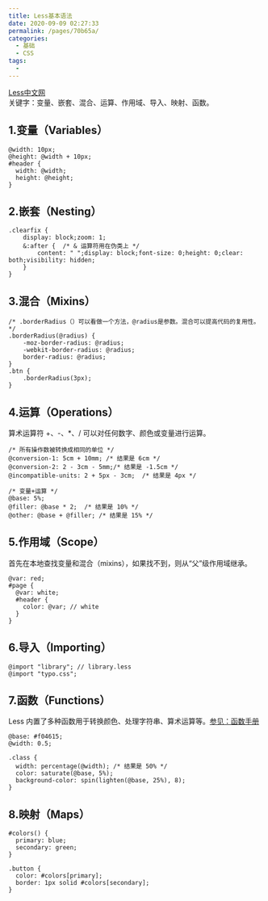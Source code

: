```yaml
---
title: Less基本语法
date: 2020-09-09 02:27:33
permalink: /pages/70b65a/
categories: 
  - 基础
  - CSS
tags: 
  - 
---
```

[Less中文网](https://less.bootcss.com/)   
关键字：变量、嵌套、混合、运算、作用域、导入、映射、函数。

## 1.变量（Variables）
```less
@width: 10px;
@height: @width + 10px;
#header {
  width: @width;
  height: @height;
}
```

## 2.嵌套（Nesting）
```less
.clearfix {
    display: block;zoom: 1;
    &:after {  /* & 运算符用在伪类上 */
        content: " ";display: block;font-size: 0;height: 0;clear: both;visibility: hidden;
    }
}
```

## 3.混合（Mixins）
```less
/* .borderRadius（）可以看做一个方法，@radius是参数。混合可以提高代码的复用性。*/
.borderRadius(@radius) {
    -moz-border-radius: @radius;
    -webkit-border-radius: @radius;
    border-radius: @radius;
}
.btn {
    .borderRadius(3px);
}
```

## 4.运算（Operations）
算术运算符 +、-、*、/ 可以对任何数字、颜色或变量进行运算。
```less
/* 所有操作数被转换成相同的单位 */
@conversion-1: 5cm + 10mm; /* 结果是 6cm */
@conversion-2: 2 - 3cm - 5mm;/* 结果是 -1.5cm */
@incompatible-units: 2 + 5px - 3cm;  /* 结果是 4px */

/* 变量+运算 */
@base: 5%;
@filler: @base * 2;  /* 结果是 10% */
@other: @base + @filler; /* 结果是 15% */
```

## 5.作用域（Scope）
首先在本地查找变量和混合（mixins），如果找不到，则从“父”级作用域继承。
```less
@var: red;
#page {
  @var: white;
  #header {
    color: @var; // white
  }
}
```

## 6.导入（Importing）
```less
@import "library"; // library.less
@import "typo.css";
```

## 7.函数（Functions）
Less 内置了多种函数用于转换颜色、处理字符串、算术运算等。[参见：函数手册](https://less.bootcss.com/functions/)
```less
@base: #f04615;
@width: 0.5;

.class {
  width: percentage(@width); /* 结果是 50% */
  color: saturate(@base, 5%);
  background-color: spin(lighten(@base, 25%), 8);
}
```
## 8.映射（Maps）
```less
#colors() {
  primary: blue;
  secondary: green;
}

.button {
  color: #colors[primary];
  border: 1px solid #colors[secondary];
}
```


